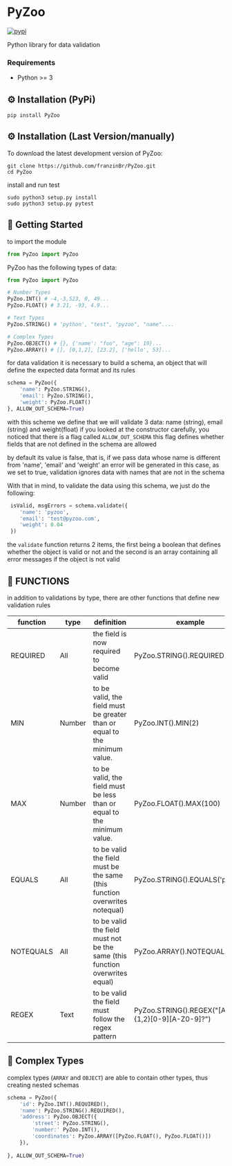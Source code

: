 # PyZoo

[![pypi](https://img.shields.io/pypi/v/pyzoo.svg)](https://pypi.org/project/PyZoo/)

Python library for data validation


### Requirements
- Python >= 3

## ⚙ Installation (PyPi)
```
pip install PyZoo
```
## ⚙ Installation (Last Version/manually)
To download the latest development version of PyZoo:
```
git clone https://github.com/franzinBr/PyZoo.git
cd PyZoo
```
install and run test
```
sudo python3 setup.py install
sudo python3 setup.py pytest
```

## 🏁 Getting Started
to import the module
```python
from PyZoo import PyZoo 
```
PyZoo has the following types of data:
```python
from PyZoo import PyZoo

# Number Types
PyZoo.INT() # -4,-3,523, 0, 49...
PyZoo.FLOAT() # 3.21, -93, 4.9...

# Text Types
PyZoo.STRING() # 'python', "test", "pyzoo", "name"....

# Complex Types
PyZoo.OBJECT() # {}, {'name': "foo", "age": 19}...
PyZoo.ARRAY() # [], [0,1,2], [23.2], ['hello', 53]...
```

for data validation it is necessary to build a schema, an object that will define the expected data format and its rules
```python
schema = PyZoo({
    'name': PyZoo.STRING(),
    'email': PyZoo.STRING(),
    'weight': PyZoo.FLOAT()
}, ALLOW_OUT_SCHEMA=True)
```
with this scheme we define that we will validate 3 data: name (string), email (string) and weight(float)
if you looked at the constructor carefully, you noticed that there is a flag called `ALLOW_OUT_SCHEMA` this flag defines whether fields that are not defined in the schema are allowed

by default its value is false, that is, if we pass data whose name is different from 'name', 'email' and 'weight' an error will be generated
in this case, as we set to true, validation ignores data with names that are not in the schema

With that in mind, to validate the data using this schema, we just do the following:
```python
 isValid, msgErrors = schema.validate({
    'name': 'pyzoo',
    'email': 'test@pyzoo.com',
    'weight': 0.04
 })
```
the `validate` function returns 2 items, the first being a boolean that defines whether the object is valid or not
and the second is an array containing all error messages if the object is not valid


## 🔧 FUNCTIONS
in addition to validations by type, there are other functions that define new validation rules

| function  | type   | definition                                                                  | example                                          |
|-----------|--------|-----------------------------------------------------------------------------|--------------------------------------------------|
| REQUIRED  | All    | the field is now required to become valid                                   | PyZoo.STRING().REQUIRED()                        |
| MIN       | Number | to be valid, the field must be greater  than or equal to the minimum value. | PyZoo.INT().MIN(2)                               |
| MAX       | Number | to be valid, the field must be less  than or equal to the minimum value.    | PyZoo.FLOAT().MAX(100)                           |
| EQUALS    | All    | to be valid the field must be the same (this function overwrites notequal)  | PyZoo.STRING().EQUALS('pyzoo')                   |
| NOTEQUALS | All    | to be valid the field must not be the same (this function overwrites equal) | PyZoo.ARRAY().NOTEQUALS([])                      |
| REGEX     | Text   | to be valid the field must follow the regex  pattern                        | PyZoo.STRING().REGEX("[A-Z]{1,2}[0-9][A-Z0-9]?") |

## 💾 Complex Types
complex types (`ARRAY` and `OBJECT`) are able to contain other types, thus creating nested schemas

```python
schema = PyZoo({
    'id': PyZoo.INT().REQUIRED(),
    'name': PyZoo.STRING().REQUIRED(),
    'address': PyZoo.OBJECT({
        'street': PyZoo.STRING(),
        'number:' PyZoo.INT(),
        'coordinates': PyZoo.ARRAY([PyZoo.FLOAT(), PyZoo.FLOAT()])
    }),
    
}, ALLOW_OUT_SCHEMA=True)
```

